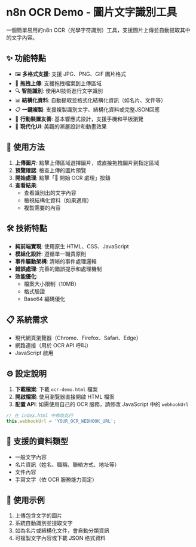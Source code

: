 # n8n OCR Demo - 圖片文字識別工具

一個簡單易用的n8n OCR（光學字符識別）工具，支援圖片上傳並自動提取其中的文字內容。

## ✨ 功能特點

- 🖼️ **多格式支援**: 支援 JPG、PNG、GIF 圖片格式
- 🎯 **拖拽上傳**: 支援拖拽檔案到上傳區域
- 🔍 **智能識別**: 使用AI技術進行文字識別
- 📊 **結構化資料**: 自動提取並格式化結構化資訊（如名片、文件等）
- 📋 **一鍵複製**: 支援複製識別文字、結構化資料或完整JSON回應
- 📱 **行動裝置友善**: 基本響應式設計，支援手機和平板瀏覽
- 🎨 **現代化UI**: 美觀的漸層設計和動畫效果

## 🚀 使用方法

1. **上傳圖片**: 點擊上傳區域選擇圖片，或直接拖拽圖片到指定區域
2. **預覽確認**: 檢查上傳的圖片預覽
3. **開始處理**: 點擊「🚀 開始 OCR 處理」按鈕
4. **查看結果**: 
   - 查看識別出的文字內容
   - 檢視結構化資料（如果適用）
   - 複製需要的內容

## 🛠️ 技術特點

- **純前端實現**: 使用原生 HTML、CSS、JavaScript
- **模組化設計**: 遵循單一職責原則
- **事件驅動架構**: 清晰的事件處理邏輯
- **錯誤處理**: 完善的錯誤提示和處理機制
- **效能優化**: 
  - 檔案大小限制（10MB）
  - 格式驗證
  - Base64 編碼優化

## 📋 系統需求

- 現代網頁瀏覽器（Chrome、Firefox、Safari、Edge）
- 網路連接（用於 OCR API 呼叫）
- JavaScript 啟用

## ⚙️ 設定說明

1. **下載檔案**: 下載 `ocr-demo.html` 檔案
2. **開啟檔案**: 使用瀏覽器直接開啟 HTML 檔案
3. **配置 API**: 如需使用自己的 OCR 服務，請修改 JavaScript 中的 `webhookUrl`

```javascript
// 在 index.html 中修改此行
this.webhookUrl = 'YOUR_OCR_WEBHOOK_URL';
```


## 🎯 支援的資料類型

- 一般文字內容
- 名片資訊（姓名、職稱、聯絡方式、地址等）
- 文件內容
- 手寫文字（依 OCR 服務能力而定）

## 📸 使用示例

1. 上傳包含文字的圖片
2. 系統自動識別並提取文字
3. 如為名片或結構化文件，會自動分類資訊
4. 可複製文字內容或下載 JSON 格式資料

